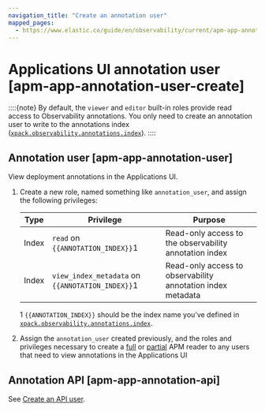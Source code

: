 ```yaml
---
navigation_title: "Create an annotation user"
mapped_pages:
  - https://www.elastic.co/guide/en/observability/current/apm-app-annotation-user-create.html
---
```




# Applications UI annotation user [apm-app-annotation-user-create]


::::{note}
By default, the `viewer` and `editor` built-in roles provide read access to Observability annotations. You only need to create an annotation user to write to the annotations index ([`xpack.observability.annotations.index`](kibana://reference/configuration-reference/apm-settings.md)).
::::



## Annotation user [apm-app-annotation-user]

View deployment annotations in the Applications UI.

1. Create a new role, named something like `annotation_user`, and assign the following privileges:

    | Type | Privilege | Purpose |
    | --- | --- | --- |
    | Index | `read` on `{{ANNOTATION_INDEX}}`1 | Read-only access to the observability annotation index |
    | Index | `view_index_metadata` on `{{ANNOTATION_INDEX}}`1 | Read-only access to observability annotation index metadata |

    1 `{{ANNOTATION_INDEX}}` should be the index name you’ve defined in [`xpack.observability.annotations.index`](kibana://reference/configuration-reference/apm-settings.md).

2. Assign the `annotation_user` created previously, and the roles and privileges necessary to create a [full](apm-reader-user.md#apm-app-reader-full) or [partial](apm-reader-user.md#apm-app-reader-partial) APM reader to any users that need to view annotations in the Applications UI


## Annotation API [apm-app-annotation-api]

See [Create an API user](applications-ui-api-user.md).

